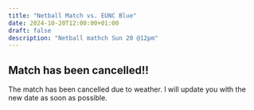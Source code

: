 ```yaml
---
title: "Netball Match vs. EUNC Blue"
date: 2024-10-20T12:00:00+01:00
draft: false
description: "Netball mathch Sun 20 @12pm"
---
```

## Match has been cancelled!!

The match has been cancelled due to weather. I will update you with the new date as soon as possible.
